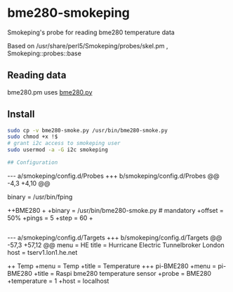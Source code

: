 # bme280-smokeping
Smokeping's probe for reading bme280 temperature data

Based on /usr/share/perl5/Smokeping/probes/skel.pm , Smokeping::probes::base

## Reading data
bme280.pm uses [bme280.py](https://bitbucket.org/MattHawkinsUK/rpispy-misc/raw/master/python/bme280.py)

## Install
```bash
sudo cp -v bme280-smoke.py /usr/bin/bme280-smoke.py
sudo chmod +x !$
# grant i2c access to smokeping user
sudo usermod -a -G i2c smokeping

## Configuration
```
--- a/smokeping/config.d/Probes
+++ b/smokeping/config.d/Probes
@@ -4,3 +4,10 @@
 
 binary = /usr/bin/fping
 
++BME280
+
+binary = /usr/bin/bme280-smoke.py # mandatory
+offset = 50%
+pings = 5
+step = 60
+
```
```
--- a/smokeping/config.d/Targets
+++ b/smokeping/config.d/Targets
@@ -57,3 +57,12 @@ menu = HE
 title = Hurricane Electric Tunnelbroker London
 host = tserv1.lon1.he.net
 
++ Temp
+menu = Temp
+title = Temperature 
+++ pi-BME280
+menu = pi-BME280
+title = Raspi bme280 temperature sensor
+probe = BME280
+temperature = 1
+host = localhost
```
